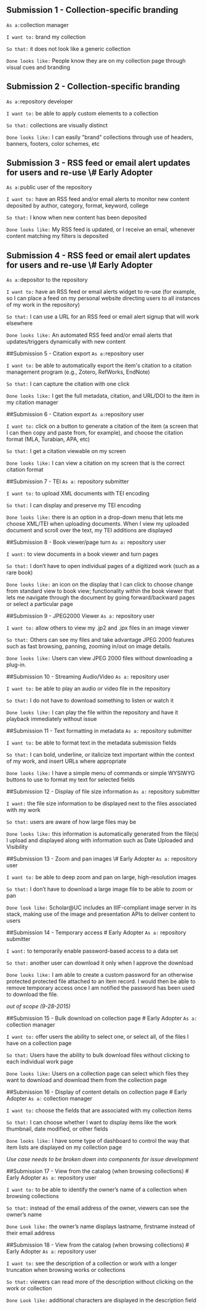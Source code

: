 ## Submission 1 - Collection-specific branding
`As a:`collection manager

`I want to:` brand my collection

`So that:` it does not look like a generic collection

`Done looks like:` People know they are on my collection page through visual cues and branding

## Submission 2 - Collection-specific branding
`As a:`repository developer

`I want to:` be able to apply custom elements to a collection

`So that:` collections are visually distinct

`Done looks like:` I can easily "brand" collections through use of headers, banners, footers, color schemes, etc

## Submission 3 - RSS feed or email alert updates for users and re-use \\# Early Adopter
`As a:`public user of the repository

`I want to:` have an RSS feed and/or email alerts to monitor new content deposited by author, category, format, keyword, college

`So that:` I know when new content has been deposited

`Done looks like:` My RSS feed is updated, or I receive an email, whenever content matching my filters is deposited

## Submission 4 - RSS feed or email alert updates for users and re-use \\# Early Adopter
`As a:`depositor to the repository

`I want to:` have an RSS feed or email alerts widget to re-use (for example, so I can place a feed on my personal website directing users to all instances of my work in the repository)

`So that:` I can use a URL for an RSS feed or email alert signup that will work elsewhere

`Done looks like:` An automated RSS feed and/or email alerts that updates/triggers dynamically with new content

##Submission 5 - Citation export
`As a:`repository user

`I want to:` be able to automatically export the item's citation to a citation management program (e.g., Zotero, RefWorks, EndNote)

`So that:` I can capture the citation with one click

`Done looks like:` I get the full metadata, citation, and URL/DOI to the item in my citation manager

##Submission 6 - Citation export
`As a:`repository user

`I want to:` click on a button to generate a citation of the item (a screen that I can then copy and paste from, for example), and choose the citation format (MLA, Turabian, APA, etc)

`So that:` I get a citation viewable on my screen

`Done looks like:` I can view a citation on my screen that is the correct citation format

##Submission 7 - TEI
`As a:` repository submitter

`I want to:` to upload XML documents with TEI encoding

`So that:` I can display and preserve my TEI encoding

`Done looks like:` there is an option in a drop-down menu that lets me choose XML/TEI when uploading documents. When I view my uploaded document and scroll over the text, my TEI additions are displayed

##Submission 8 - Book viewer/page turn
`As a:` repository user

`I want:` to view documents in a book viewer and turn pages 

`So that:` I don’t have to open individual pages of a digitized work (such as a rare book)

`Done looks like:` an icon on the display that I can click to choose change from standard view to book view; functionality within the book viewer that lets me navigate through the document by going forward/backward pages or select a particular page

##Submission 9 - JPEG2000 Viewer
`As a:` repository user

`I want to:` allow others to view my .jp2 and .jpx files in an image viewer

`So that:` Others can see my files and take advantage JPEG 2000 features such as fast browsing, panning, zooming in/out on image details.

`Done looks like:` Users can view JPEG 2000 files without downloading a plug-in. 

##Submission 10 - Streaming Audio/Video
`As a:` repository user

`I want to:` be able to play an audio or video file in the repository

`So that:` I do not have to download something to listen or watch it

`Done looks like:` I can play the file within the repository and have it playback immediately without issue  

##Submission 11 - Text formatting in metadata
`As a:` repository submitter

`I want to:` be able to format text in the metadata submission fields

`So that:` I can bold, underline, or italicize text important within the context of my work, and insert URLs where appropriate

`Done looks like:` I have a simple menu of commands or simple WYSIWYG buttons to use to format my text for selected fields

##Submission 12 - Display of file size information
`As a:` repository submitter

`I want:` the file size information to be displayed next to the files associated with my work

`So that:` users are aware of how large files may be 

`Done looks like:` this information is automatically generated from the file(s) I upload and displayed along with information such as Date Uploaded and Visibility

##Submission 13 - Zoom and pan images \\# Early Adopter
`As a:` repository user

`I want to:` be able to deep zoom and pan on large, high-resolution images

`So that:` I don’t have to download a large image file to be able to zoom or pan

`Done look like:` Scholar@UC includes an IIIF-compliant image server in its stack, making use of the image and presentation APIs to deliver content to users

##Submission 14 - Temporary access \# Early Adopter 
`As a:` repository submitter

`I want:` to temporarily enable password-based access to a data set

`So that:` another user can download it only when I approve the download

`Done looks like:` I am able to create a custom password for an otherwise protected protected file attached to an item record. I would then be able to remove temporary access once I am notified the password has been used to download the file.

*out of scope (9-28-2015)*

##Submission 15 - Bulk download on collection page \# Early Adopter 
`As a:` collection manager

`I want to:` offer users the ability to select one, or select all, of the files I have on a collection page 

`So that:` Users have the ability to bulk download files without clicking to each individual work page

`Done looks like:` Users on a collection page can select which files they want to download and download them from the collection page


##Submission 16 - Display of content details on collection page \# Early Adopter 
`As a:` collection manager

`I want to:` choose the fields that are associated with my collection items

`So that:` I can choose whether I want to display items like the work thumbnail, date modified, or other fields

`Done looks like:` I have some type of dashboard to control the way that item lists are displayed on my collection page

<i>Use case needs to be broken down into components for issue development</i>


##Submission 17 - View from the catalog (when browsing collections) \# Early Adopter 
`As a:` repository user

`I want to:` to be able to identify the owner’s name of a collection when browsing collections 

`So that:` instead of the email address of the owner, viewers can see the owner’s name

`Done Look like:` the owner’s name displays lastname, firstname instead of their email address


##Submission 18 - View from the catalog (when browsing collections) \# Early Adopter 
`As a:` repository user

`I want to:` see the description of a collection or work with a longer truncation when browsing works or collections

`So that:` viewers can read more of the description without clicking on the work or collection

`Done Look like:` additional characters are displayed in the description field

